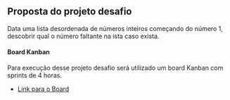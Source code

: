 ## Proposta do projeto desafio

Data uma lista desordenada de números inteiros começando do número 1, descobrir qual o número faltante na ista caso exista.

#### Board Kanban

Para execução desse projeto desafio será utilizado um board Kanban com sprints de 4 horas.

- [Link para o Board](../agile/board-kanban.txt)